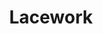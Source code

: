 ---
blog: https://lacework.com/blog
facebook: https://facebook.com/laceworkinc
linkedin: https://linkedin.com/company/lacework
logohandle: lacework
sort: lacework
title: Lacework
twitter: https://x.com/Lacework
website: https://www.lacework.com/
youtube: https://youtube.com/c/Lacework
---